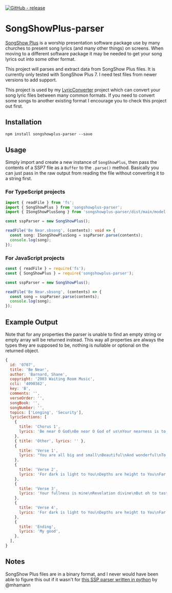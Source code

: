[![GitHub - release](https://img.shields.io/github/v/release/FiniteLooper/SongShowPlus-parser?style=flat)](https://github.com/FiniteLooper/SongShowPlus-parser/releases/latest)

# SongShowPlus-parser

[SongShow Plus](https://www.songshowplus.com/) is a worship presentation software package use by many churches to present song lyrics (and many other things) on screens. When moving to a different software package it may be needed to get your song lyrics out into some other format.

This project will parses and extract data from SongShow Plus files. It is currently only tested with SongShow Plus 7. I need test files from newer versions to add support.

This project is used by my [LyricConverter](htt://github.com/FiniteLooper/LyricConverter) project which can convert your song lyric files between many common formats. If you need to convert some songs to another existing format I encourage you to check this project out first.

## Installation

```txt
npm install songshowplus-parser --save
```

## Usage

Simply import and create a new instance of `SongShowPlus`, then pass the contents of a SSP7 file as a `Buffer` to the `.parse()` method. Basically you can just pass in the raw output from reading the file without converting it to a string first.

### For TypeScript projects

```typescript
import { readFile } from 'fs';
import { SongShowPlus } from 'songshowplus-parser';
import { ISongShowPlusSong } from 'songshowplus-parser/dist/main/model'; //Add this only If you need the type info

const sspParser = new SongShowPlus();

readFile('Be Near.sbsong', (contents): void => {
  const song: ISongShowPlusSong = sspParser.parse(contents);
  console.log(song);
});
```

### For JavaScript projects

```javascript
const { readFile } = require('fs');
const { SongShowPlus } = require('songshowplus-parser');

const sspParser = new SongShowPlus();

readFile('Be Near.sbsong', (contents) => {
  const song = sspParser.parse(contents);
  console.log(song);
});
```

## Example Output

Note that for any properties the parser is unable to find an empty string or empty array will be returned instead. This way all properties are always the types they are supposed to be, nothing is nullable or optional on the returned object.

```javascript
{
  id: '0707',
  title: 'Be Near',
  author: 'Barnard, Shane',
  copyright: '2003 Waiting Room Music',
  ccli: '4090362',
  key: 'B',
  comments: '',
  verseOrder: '',
  songBook: '',
  songNumber: '',
  topics: ['Longing', 'Security'],
  lyricSections: [
    {
      title: 'Chorus 1',
      lyrics: 'Be near O God\nBe near O God of us\nYour nearness is to us our good\nBe near O God\nBe near O God of us\nYour nearness is to us our good\nOur good',
    },
    { title: 'Other', lyrics: '' },
    {
      title: 'Verse 1',
      lyrics: "You are all big and small\nBeautiful\nAnd wonderful\nTo trust in grace through faith\nBut I'm asking to taste",
    },
    {
      title: 'Verse 2',
      lyrics: 'For dark is light to You\nDepths are height to You\nFar is near\nBut Lord I need to hear from You',
    },
    {
      title: 'Verse 3',
      lyrics: 'Your fullness is mine\nRevelation divine\nBut oh to taste\nTo know much more than a page\nTo feel Your embrace',
    },
    {
      title: 'Verse 4',
      lyrics: 'For dark is light to You\nDepths are height to You\nFar is near\nBut Lord I need to hear from You',
    },
    {
      title: 'Ending',
      lyrics: 'My good',
    },
  ],
}
```

## Notes

SongShow Plus files are in a binary format, and I never would have been able to figure this out if it wasn't for [this SSP parser written in python](https://github.com/mhamann/songshow-converter/blob/master/songshowplus.py) by @mhamann

